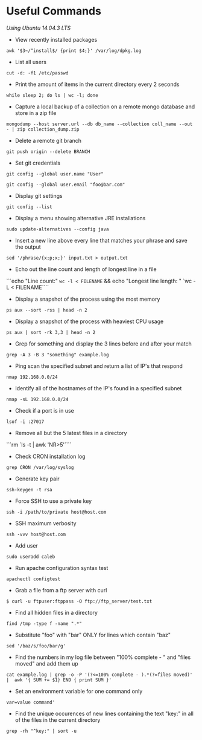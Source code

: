 # Useful Commands

_Using Ubuntu 14.04.3 LTS_

* View recently installed packages

```awk '$3~/^install$/ {print $4;}' /var/log/dpkg.log```

* List all users

```cut -d: -f1 /etc/passwd```

* Print the amount of items in the current directory every 2 seconds

```while sleep 2; do ls | wc -l; done```

* Capture a local backup of a collection on a remote mongo database and store in a zip file

```mongodump --host server.url --db db_name --collection coll_name --out - | zip collection_dump.zip```

* Delete a remote git branch

```git push origin --delete BRANCH```

* Set git credentials

```git config --global user.name "User"```

```git config --global user.email "foo@bar.com"```

* Display git settings

```git config --list```

* Display a menu showing alternative JRE installations

```sudo update-alternatives --config java```

* Insert a new line above every line that matches your phrase and save the output

```sed '/phrase/{x;p;x;}' input.txt > output.txt```

* Echo out the line count and length of longest line in a file

```echo "Line count:" `wc -l < FILENAME` && echo "Longest line length: " `wc -L < FILENAME````

* Display a snapshot of the process using the most memory

```ps aux --sort -rss | head -n 2```

* Display a snapshot of the process with heaviest CPU usage

```ps aux | sort -rk 3,3 | head -n 2```

* Grep for something and display the 3 lines before and after your match

```grep -A 3 -B 3 "something" example.log```

* Ping scan the specified subnet and return a list of IP's that respond

```nmap 192.168.0.0/24```

* Identify all of the hostnames of the IP's found in a specified subnet

```nmap -sL 192.168.0.0/24```

* Check if a port is in use

```lsof -i :27017```

* Remove all but the 5 latest files in a directory

```rm `ls -t | awk 'NR>5'````

* Check CRON installation log

```grep CRON /var/log/syslog```

* Generate key pair

```ssh-keygen -t rsa```

* Force SSH to use a private key

```ssh -i /path/to/private host@host.com```

* SSH maximum verbosity

```ssh -vvv host@host.com```

* Add user

```sudo useradd caleb```

* Run apache configuration syntax test

```apachectl configtest```

* Grab a file from a ftp server with curl

```$ curl -u ftpuser:ftppass -O ftp://ftp_server/test.txt```

* Find all hidden files in a directory

```find /tmp -type f -name ".*"```

* Substitute "foo" with "bar" ONLY for lines which contain "baz"

```sed '/baz/s/foo/bar/g'```

* Find the numbers in my log file between "100% complete - " and "files moved" and add them up

```cat example.log | grep -o -P '(?<=100% complete - ).*(?=files moved)' |  awk '{ SUM += $1} END { print SUM }'```

* Set an environment variable for one command only

```var=value command'```

* Find the unique occurences of new lines containing the text "key:" in all of the files in the current directory

```grep -rh "^key:" | sort -u```

